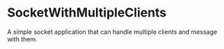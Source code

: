 # SocketWithMultipleClients
A simple socket application that can handle multiple clients and message with them.
